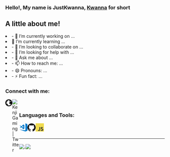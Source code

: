 ### Hello!, My name is JustKwanna, <a href="https://kwanna.cf/" rel="nofollow">Kwanna</a> for short

<h2> A little about me! </h2>


<li> - 🔭 I’m currently working on ... </li>
<li> 🌱 I’m currently learning ... </li>
<li>- 👯 I’m looking to collaborate on ...</li>
<li>- 🤔 I’m looking for help with ...</li>
<li>- 💬 Ask me about ...</li>
<li>- 📫 How to reach me: ...</li>
<li>- 😄 Pronouns: ...</li>
<li>- ⚡ Fun fact: ...</li>

### Connect with me:

[<img align="left" alt="kwanna.cf" width="22px" src="https://raw.githubusercontent.com/iconic/open-iconic/master/svg/globe.svg" />][website]
[<img align="left" alt="KenjiGaming | Twitter" width="22px" src="https://cdn.jsdelivr.net/npm/simple-icons@v3/icons/twitter.svg" />][twitter]

<br />


### Languages and Tools:

[<img align="left" alt="Visual Studio Code" width="26px" src="https://raw.githubusercontent.com/github/explore/80688e429a7d4ef2fca1e82350fe8e3517d3494d/topics/visual-studio-code/visual-studio-code.png" />][vscode]
[<img align="left" alt="GitHub" width="26px" src="https://raw.githubusercontent.com/github/explore/78df643247d429f6cc873026c0622819ad797942/topics/github/github.png" />][github]
[<img align="left" alt="JavaScript" width="26px" src="https://raw.githubusercontent.com/github/explore/80688e429a7d4ef2fca1e82350fe8e3517d3494d/topics/javascript/javascript.png" />][js]

<br />
<br />

---

<a href="Kwanna's github stats">
  <img align="center" src="https://github-readme-stats.vercel.app/api?username=JustKwanna&show_icons=true&theme=radical" />
</a>
<a href="Top Langs">
  <img align="center" src="https://github-readme-stats.vercel.app/api/top-langs/?username=JustKwanna&layout=compact&theme=radical" />
</a>

[website]: https://kwanna.cf
[twitter]: https://twitter.com/ZKenjiGaming
[vscode]: https://code.visualstudio.com/
[js]: https://developer.mozilla.org/en-US/docs/Web/JavaScript
[github]: https://github.com/


<!--
**JustKwanna/JustKwanna** is a ✨ _special_ ✨ repository because its `README.md` (this file) appears on your GitHub profile.

